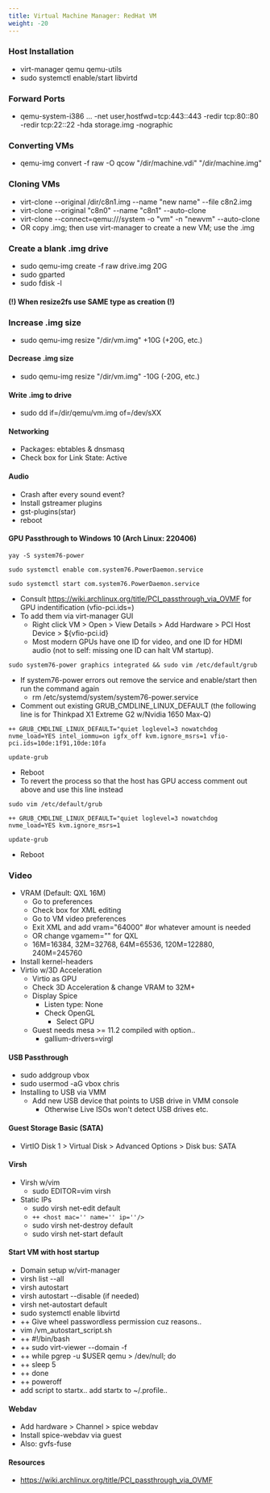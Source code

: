 ```yaml
---
title: Virtual Machine Manager: RedHat VM
weight: -20
---
```


### Host Installation
- virt-manager qemu qemu-utils
- sudo systemctl enable/start libvirtd

### Forward Ports
- qemu-system-i386 ... -net user,hostfwd=tcp:443::443 -redir tcp:80::80 -redir tcp:22::22 -hda storage.img -nographic

### Converting VMs
- qemu-img convert -f raw -O qcow "/dir/machine.vdi" "/dir/machine.img"

### Cloning VMs
- virt-clone --original /dir/c8n1.img --name "new name" --file c8n2.img
- virt-clone --original "c8n0" --name "c8n1" --auto-clone
- virt-clone --connect=qemu:///system -o "vm" -n "newvm" --auto-clone
- OR copy .img; then use virt-manager to create a new VM; use the .img

### Create a blank .img drive
- sudo qemu-img create -f raw drive.img 20G
- sudo gparted
- sudo fdisk -l

#### (!) When resize2fs use SAME type as creation (!)

### Increase .img size
- sudo qemu-img resize "/dir/vm.img" +10G (+20G, etc.)

#### Decrease .img size
- sudo qemu-img resize "/dir/vm.img" -10G (-20G, etc.)

#### Write .img to drive
- sudo dd if=/dir/qemu/vm.img of=/dev/sXX

#### Networking
- Packages: ebtables & dnsmasq
- Check box for Link State: Active

#### Audio
- Crash after every sound event?
- Install gstreamer plugins
- gst-plugins(star)
- reboot

#### GPU Passthrough to Windows 10 (Arch Linux: 220406)
```
yay -S system76-power
```
```
sudo systemctl enable com.system76.PowerDaemon.service
```
```
sudo systemctl start com.system76.PowerDaemon.service
```
- Consult https://wiki.archlinux.org/title/PCI_passthrough_via_OVMF for GPU indentification (vfio-pci.ids=)
- To add them via virt-manager GUI
    - Right click VM > Open > View Details > Add Hardware > PCI Host Device > ${vfio-pci.id}
    - Most modern GPUs have one ID for video, and one ID for HDMI audio (not to self: missing one ID can halt VM startup).
```
sudo system76-power graphics integrated && sudo vim /etc/default/grub
```
- If system76-power errors out remove the service and enable/start then run the command again
    - rm /etc/systemd/system/system76-power.service
- Comment out existing GRUB_CMDLINE_LINUX_DEFAULT (the following line is for Thinkpad X1 Extreme G2 w/Nvidia 1650 Max-Q)
```
++ GRUB_CMDLINE_LINUX_DEFAULT="quiet loglevel=3 nowatchdog nvme_load=YES intel_iommu=on igfx_off kvm.ignore_msrs=1 vfio-pci.ids=10de:1f91,10de:10fa
```
```
update-grub
```
- Reboot
- To revert the process so that the host has GPU access comment out above and use this line instead
```
sudo vim /etc/default/grub
```
```
++ GRUB_CMDLINE_LINUX_DEFAULT="quiet loglevel=3 nowatchdog nvme_load=YES kvm.ignore_msrs=1
```
```
update-grub
```
- Reboot

### Video
- VRAM (Default: QXL 16M)
    - Go to preferences
    - Check box for XML editing
    - Go to VM video preferences
    - Exit XML and add vram="64000" #or whatever amount is needed
    - OR change vgamem="" for QXL
    - 16M=16384, 32M=32768, 64M=65536, 120M=122880, 240M=245760
- Install kernel-headers
- Virtio w/3D Acceleration
    - Virtio as GPU
    - Check 3D Acceleration & change VRAM to 32M+
    - Display Spice
        - Listen type: None
        - Check OpenGL
            - Select GPU
    - Guest needs mesa >= 11.2 compiled with option..
        - gallium-drivers=virgl

#### USB Passthrough
- sudo addgroup vbox
- sudo usermod -aG vbox chris
- Installing to USB via VMM
    - Add new USB device that points to USB drive in VMM console
        - Otherwise Live ISOs won't detect USB drives etc.

#### Guest Storage Basic (SATA)
- VirtIO Disk 1 > Virtual Disk > Advanced Options > Disk bus: SATA

#### Virsh
- Virsh w/vim
    - sudo EDITOR=vim virsh
- Static IPs
    - sudo virsh net-edit default
    - ```++ <host mac='' name='' ip=''/>```
    - sudo virsh net-destroy default
    - sudo virsh net-start default

#### Start VM with host startup
- Domain setup w/virt-manager
- virsh list --all
- virsh autostart <domain>
- virsh autostart <domain> --disable (if needed)
- virsh net-autostart default
- sudo systemctl enable libvirtd
- ++ Give wheel passwordless permission cuz reasons..
- vim /vm_autostart_script.sh
- ++ #!/bin/bash
- ++ sudo virt-viewer --domain <domain> -f
- ++ while pgrep -u $USER qemu > /dev/null; do
- ++    sleep 5
- ++ done
- ++ poweroff
- add script to startx.. add startx to ~/.profile..

#### Webdav
- Add hardware > Channel > spice webdav
- Install spice-webdav via guest
- Also: gvfs-fuse

#### Resources
- https://wiki.archlinux.org/title/PCI_passthrough_via_OVMF
